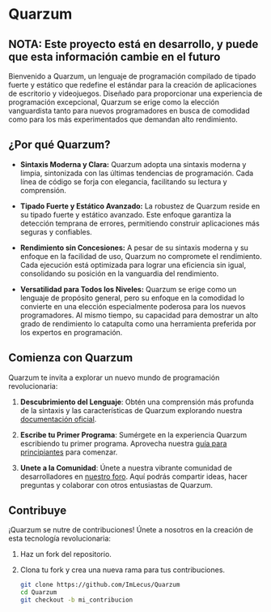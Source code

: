 # Quarzum

## NOTA: Este proyecto está en desarrollo, y puede que esta información cambie en el futuro

Bienvenido a Quarzum, un lenguaje de programación compilado de tipado fuerte y estático que redefine el estándar para la creación de aplicaciones de escritorio y videojuegos. Diseñado para proporcionar una experiencia de programación excepcional, Quarzum se erige como la elección vanguardista tanto para nuevos programadores en busca de comodidad como para los más experimentados que demandan alto rendimiento.

## ¿Por qué Quarzum?

- **Sintaxis Moderna y Clara:** Quarzum adopta una sintaxis moderna y limpia, sintonizada con las últimas tendencias de programación. Cada línea de código se forja con elegancia, facilitando su lectura y comprensión.

- **Tipado Fuerte y Estático Avanzado:** La robustez de Quarzum reside en su tipado fuerte y estático avanzado. Este enfoque garantiza la detección temprana de errores, permitiendo construir aplicaciones más seguras y confiables.

- **Rendimiento sin Concesiones:** A pesar de su sintaxis moderna y su enfoque en la facilidad de uso, Quarzum no compromete el rendimiento. Cada ejecución está optimizada para lograr una eficiencia sin igual, consolidando su posición en la vanguardia del rendimiento.

- **Versatilidad para Todos los Niveles:** Quarzum se erige como un lenguaje de propósito general, pero su enfoque en la comodidad lo convierte en una elección especialmente poderosa para los nuevos programadores. Al mismo tiempo, su capacidad para demostrar un alto grado de rendimiento lo catapulta como una herramienta preferida por los expertos en programación.

## Comienza con Quarzum

Quarzum te invita a explorar un nuevo mundo de programación revolucionaria:

1. **Descubrimiento del Lenguaje**: Obtén una comprensión más profunda de la sintaxis y las características de Quarzum explorando nuestra [documentación oficial]().

2. **Escribe tu Primer Programa**: Sumérgete en la experiencia Quarzum escribiendo tu primer programa. Aprovecha nuestra [guía para principiantes]() para comenzar.

3. **Unete a la Comunidad**: Únete a nuestra vibrante comunidad de desarrolladores en [nuestro foro](). Aquí podrás compartir ideas, hacer preguntas y colaborar con otros entusiastas de Quarzum.

## Contribuye

¡Quarzum se nutre de contribuciones! Únete a nosotros en la creación de esta tecnología revolucionaria:

1. Haz un fork del repositorio.

2. Clona tu fork y crea una nueva rama para tus contribuciones.

   ```sh
   git clone https://github.com/ImLecus/Quarzum
   cd Quarzum
   git checkout -b mi_contribucion